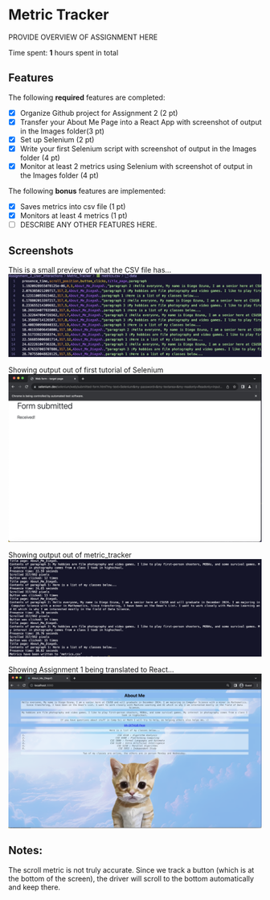 # Metric Tracker

PROVIDE OVERVIEW OF ASSIGNMENT HERE

Time spent: **1** hours spent in total

## Features

The following **required** features are completed:

- [x] Organize Github project for Assignment 2 (2 pt)
- [x] Transfer your About Me Page into a React App with screenshot of output in the Images folder(3 pt)
- [x] Set up Selenium (2 pt)
- [x] Write your first Selenium script with screenshot of output in the Images folder (4 pt)
- [x] Monitor at least 2 metrics using Selenium with screenshot of output in the Images folder (4 pt)

The following **bonus** features are implemented:

- [x] Saves metrics into csv file (1 pt)
- [x] Monitors at least 4 metrics (1 pt)
- [ ] DESCRIBE ANY OTHER FEATURES HERE.

## Screenshots

This is a small preview of what the CSV file has... </br>
<img src="./Images/csv result image.png" title='csv content' width='' alt='csv' />

Showing output out of first tutorial of Selenium </br>
<img src="./Images/selenium_tutorial_output.png" title='csv content' width='' alt='tutorial output' />

Showing output out of metric_tracker </br>
<img src="./Images/metric_tracker_output.png" title='csv content' width='' alt='tutorial output' />

Showing Assignment 1 being translated to React... </br>
<img src="./Images/AboutMeWebsite.png" title='csv content' width='' alt='website' />

## Notes:

The scroll metric is not truly accurate. Since we track a button (which is at the bottom of the screen), the driver will scroll to the bottom automatically and keep there.
